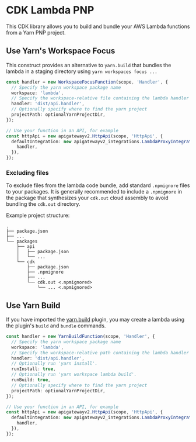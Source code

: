# CDK Lambda PNP

This CDK library allows you to build and bundle your AWS Lambda functions from a Yarn PNP project.

## Use Yarn's Workspace Focus
This construct provides an alternative to `yarn.build` that bundles the lambda
in a staging directory using `yarn workspaces focus ...`

<!-- <macro exec="lit-snip ./test/integ.workspace-focus.ts"> -->
```ts
const handler = new WorkspaceFocusFunction(scope, 'Handler', {
  // Specify the yarn workspace package name
  workspace: 'lambda',
  // Specify the workspace-relative file containing the lambda handler
  handler: 'dist/api.handler',
  // Optionally specify where to find the yarn project
  projectPath: optionalYarnProjectDir,
});

// Use your function in an API, for example
const httpApi = new apigatewayv2.HttpApi(scope, 'HttpApi', {
  defaultIntegration: new apigatewayv2_integrations.LambdaProxyIntegration({
    handler,
  }),
});
```
<!-- </macro> -->

### Excluding files

To exclude files from the lambda code bundle, add standard `.npmignore` files
to your packages. It is generally recommended to include a `.npmignore` in the
package that synthesizes your `cdk.out` cloud assembly to avoid bundling the
`cdk.out` directory.

Example project structure:

```
.
├── package.json
├── ...
└── packages
    ├── api
    │   ├── package.json
    │   └── ...
    └── cdk
        ├── package.json
        ├── .npmignore
        ├── ...
        └── cdk.out <.npmignored>
            └── ... <.npmignored>
```

## Use Yarn Build
If you have imported the [yarn.build](https://yarn.build/) plugin, you may
create a lambda using the plugin's `build` and `bundle` commands.

<!-- <macro exec="lit-snip ./test/integ.yarn-build.ts"> -->
```ts
const handler = new YarnBuildFunction(scope, 'Handler', {
  // Specify the yarn workspace package name
  workspace: 'lambda',
  // Specify the workspace-relative path containing the lambda handler
  handler: 'dist/api.handler',
  // Optionally run 'yarn install'.
  runInstall: true,
  // Optionally run 'yarn workspace lambda build'.
  runBuild: true,
  // Optionally specify where to find the yarn project
  projectPath: optionalYarnProjectDir,
});

// Use your function in an API, for example
const httpApi = new apigatewayv2.HttpApi(scope, 'HttpApi', {
  defaultIntegration: new apigatewayv2_integrations.LambdaProxyIntegration({
    handler,
  }),
});
```
<!-- </macro> -->
